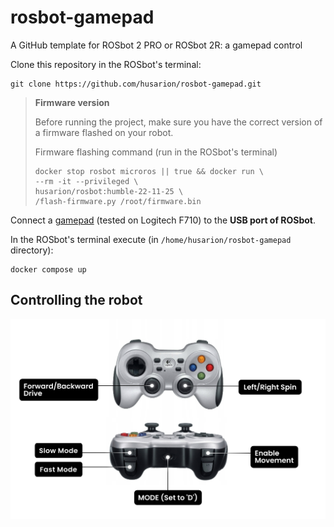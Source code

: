 # rosbot-gamepad

A GitHub template for ROSbot 2 PRO or ROSbot 2R: a gamepad control 

Clone this repository in the ROSbot's terminal:

```
git clone https://github.com/husarion/rosbot-gamepad.git
```

> **Firmware version**
>
> Before running the project, make sure you have the correct version of a firmware flashed on your robot.
>
> Firmware flashing command (run in the ROSbot's terminal)
>
> ```
> docker stop rosbot microros || true && docker run \
> --rm -it --privileged \
> husarion/rosbot:humble-22-11-25 \
> /flash-firmware.py /root/firmware.bin
> ```

Connect a [gamepad](https://husarion.com/tutorials/other-tutorials/rosbot-gamepad/) (tested on Logitech F710) to the **USB port of ROSbot**.

In the ROSbot's terminal execute (in `/home/husarion/rosbot-gamepad` directory):

```
docker compose up
```

## Controlling the robot

![ROSbot control with gamepad](.docs/gamepad-legend.jpg)
